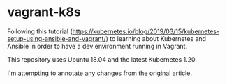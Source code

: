 # vagrant-k8s

Following this tutorial (<https://kubernetes.io/blog/2019/03/15/kubernetes-setup-using-ansible-and-vagrant/>) to learning about Kubernetes and Ansible in order to have a dev environment running in Vagrant.

This repository uses Ubuntu 18.04 and the latest Kubernetes 1.20.

I'm attempting to annotate any changes from the original article.
